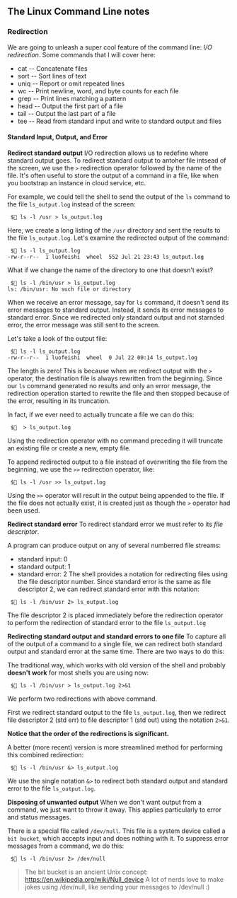 ## The Linux Command Line notes

### Redirection

We are going to unleash a super cool feature of the command line: *I/O redirection*.
Some commands that I will cover here:
* cat -- Concatenate files
* sort -- Sort lines of text
* uniq -- Report or omit repeated lines
* wc -- Print newline, word, and byte counts for each file
* grep -- Print lines matching a pattern
* head -- Output the first part of a file
* tail -- Output the last part of a file
* tee -- Read from standard input and write to standard output and files

#### Standard Input, Output, and Error
**Redirect standard output**
I/O redirection allows us to redefine where standard output goes. To redirect standard output to antoher file intsead of
the screen, we use the `>` redirection operator followed by the name of the file. It's often useful to store the output
of a command in a file, like when you bootstrap an instance in cloud service, etc.

For example, we could tell the shell to send the output of the `ls` command to the file `ls_output.log` instead of the
screen:

```console
 $ ls -l /usr > ls_output.log
```

Here, we create a long listing of the `/usr` directory and sent the results to the file `ls_output.log`. Let's examine
the redirected output of the command:

```console
 $ ls -l ls_output.log
-rw-r--r--  1 luofeishi  wheel  552 Jul 21 23:43 ls_output.log
```

What if we change the name of the directory to one that doesn't exist?
```console
 $ ls -l /bin/usr > ls_output.log
ls: /bin/usr: No such file or directory
```

When we receive an error message, say for `ls` command, it doesn't send its error messages to standard output. Instead,
it sends its error messages to standard error. Since we redirected only standard output and not starnded error, the
error message was still sent to the screen.

Let's take a look of the output file:

```console
 $ ls -l ls_output.log
-rw-r--r--  1 luofeishi  wheel  0 Jul 22 00:14 ls_output.log
```

The length is zero! This is because when we redirect output with the `>` operator, the destination file is always
rewritten from the beginning. Since our `ls` command generated no results and only an error message, the redirection
operation started to rewrite the file and then stopped because of the error, resulting in its truncation.

In fact, if we ever need to actually truncate a file we can do this:

```console
 $  > ls_output.log
```

Using the redirection operator with no command preceding it will truncate an existing file or create a new, empty file.

To append redirected output to a file instead of overwriting the file from the beginning, we use the `>>` redirection
operator, like:

```console
 $ ls -l /usr >> ls_output.log
```

Using the `>>` operator will result in the output being appended to the file. If the file does not actually exist, it is
created just as though the `>` operator had been used.

**Redirect standard error**
To redirect standard error we must refer to its *file descriptor*. 

A program can produce output on any of several numberred file streams:
* standard input: 0
* standard output: 1
* standard error: 2
The shell provides a notation for redirecting files using the file descriptor number. Since standard error is the same
as file descriptor 2, we can redirect standard error with this notation:

```console
 $ ls -l /bin/usr 2> ls_output.log
```

The file descriptor 2 is placed immediately before the redirection operator to perform the redirection of standard error
to the file `ls_output.log`

**Redirecting standard output and standard errors to one file**
To capture all of the output of a command to  a single file, we can redirect both standard output and standard error at
the same time. There are two ways to do this:

The traditional way, which works with old version of the shell and probably **doesn't work** for most shells you are
using now:

```console
 $ ls -l /bin/usr > ls_output.log 2>&1
```

We perform two redirections with above command.

First we redirect standard output to the file `ls_output.log`, then we redirect file descriptor 2 (std err) to file
descriptor 1 (std out) using the notation `2>&1`.

**Notice that the order of the redirections is significant.**

A better (more recent) version is more streamlined method for performing this combined redirection:

```console
 $ ls -l /bin/usr &> ls_output.log
```

We use the single notation `&>` to redirect both standard output and standard error to the file `ls_output.log`.

**Disposing of unwanted output**
When we don't want output from a command, we just want to throw it away. This applies particularly to error and status
messages.

There is a special file called `/dev/null`. This file is a system device called a `bit bucket`, which accepts input and
does nothing with it. To suppress error messages from a command, we do this:

```console
 $ ls -l /bin/usr 2> /dev/null
```

>The bit bucket is an ancient Unix concept: https://en.wikipedia.org/wiki/Null_device A lot of nerds love to make jokes
>using /dev/null, like sending your messages to /dev/null :)


